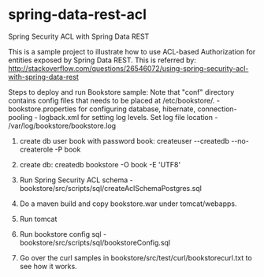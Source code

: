 spring-data-rest-acl
====================

Spring Security ACL with Spring Data REST

This is a sample project to illustrate how to use ACL-based Authorization for entities exposed by Spring Data REST.
This is referred by:
http://stackoverflow.com/questions/26546072/using-spring-security-acl-with-spring-data-rest

Steps to deploy and run Bookstore sample:
Note that "conf" directory contains config files that needs to be placed at /etc/bookstore/.
	- bookstore.properties for configuring database, hibernate, connection-pooling
	- logback.xml for setting log levels. Set log file location - /var/log/bookstore/bookstore.log

1. create db user book with password book:
	createuser --createdb --no-createrole -P book

2. create db:
	createdb bookstore -O book -E 'UTF8'

3. Run Spring Security ACL schema -  bookstore/src/scripts/sql/createAclSchemaPostgres.sql

4. Do a maven build and copy bookstore.war under tomcat/webapps.

5. Run tomcat

6. Run bookstore config sql - bookstore/src/scripts/sql/bookstoreConfig.sql

7. Go over the curl samples in bookstore/src/test/curl/bookstorecurl.txt to see how it works.



